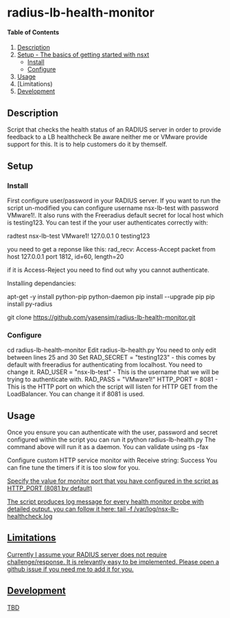 # radius-lb-health-monitor

#### Table of Contents

1. [Description](#description)
1. [Setup - The basics of getting started with nsxt](#setup)
    * [Install](#Install)
    * [Configure](#Configure)
1. [Usage](#usage)
1. [Limitations)
1. [Development](#development)

## Description

Script that checks the health status of an RADIUS server in order to provide feedback to a LB healthcheck
Be aware neither me or VMware provide support for this. It is to help customers do it by themself.

## Setup

### Install

First configure user/password in your RADIUS server. If you want to run the script un-modified you can configure username nsx-lb-test with password VMware1!.
It also runs with the Freeradius default secret for local host which is testing123.
You can test if the your user authenticates correctly with:

radtest nsx-lb-test VMware1! 127.0.0.1 0 testing123

you need to get a reponse like this:
rad_recv: Access-Accept packet from host 127.0.0.1 port 1812, id=60, length=20

if it is Access-Reject you need to find out why you cannot authenticate.

Installing dependancies:

apt-get -y install python-pip python-daemon
pip install --upgrade pip
pip install py-radius

git clone https://github.com/yasensim/radius-lb-health-monitor.git




### Configure

cd radius-lb-health-monitor
Edit radius-lb-health.py
You need to only edit between lines 25 and 30
Set 
RAD_SECRET = "testing123" - this comes by default with freeradius for authenticating from localhost. You need to change it.
RAD_USER = "nsx-lb-test" - This is the username that we will be trying to authenticate with.
RAD_PASS = "VMware1!" 
HTTP_PORT = 8081 - This is the HTTP port on which the script will listen for HTTP GET from the LoadBalancer. You can change it if 8081 is used.


## Usage

Once you ensure you can authenticate with the user, password and secret configured within the script you can run it 
python radius-lb-health.py
The command above will run it as a daemon. You can validate using ps -fax

Configure custom HTTP service monitor with Receive string: Success
You can fine tune the timers if it is too slow for you.
<a href="screenshots/screenshot1.png"/>

Specify the value for monitor port that you have configured in the script as HTTP_PORT (8081 by default)

<a href="screenshots/screenshot2.png"/>



The script produces log message for every health monitor probe with detailed output.
you can follow it here:
tail -f /var/log/nsx-lb-healthcheck.log


## Limitations

Currently I assume your RADIUS server does not require challenge/response. It is relevantly easy to be implemented. Please open a github issue if you need me to add it for you.

## Development
TBD

